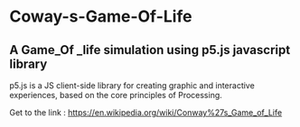 # Coway-s-Game-Of-Life
## A Game_Of _life simulation using p5.js javascript library

p5.js is a JS client-side library for creating graphic and interactive experiences, based on the core principles of Processing.

Get to the link : https://en.wikipedia.org/wiki/Conway%27s_Game_of_Life
